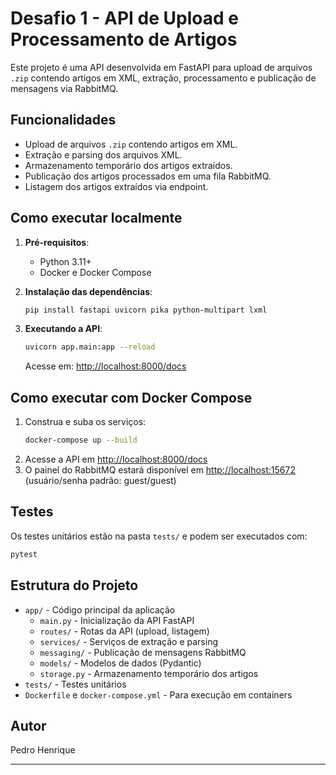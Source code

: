 # Desafio 1 - API de Upload e Processamento de Artigos

Este projeto é uma API desenvolvida em FastAPI para upload de arquivos `.zip` contendo artigos em XML, extração, processamento e publicação de mensagens via RabbitMQ.

## Funcionalidades

- Upload de arquivos `.zip` contendo artigos em XML.
- Extração e parsing dos arquivos XML.
- Armazenamento temporário dos artigos extraídos.
- Publicação dos artigos processados em uma fila RabbitMQ.
- Listagem dos artigos extraídos via endpoint.

## Como executar localmente

1. **Pré-requisitos**:
   - Python 3.11+
   - Docker e Docker Compose

2. **Instalação das dependências**:
   ```bash
   pip install fastapi uvicorn pika python-multipart lxml
   ```

3. **Executando a API**:
   ```bash
   uvicorn app.main:app --reload
   ```
   Acesse em: [http://localhost:8000/docs](http://localhost:8000/docs)

## Como executar com Docker Compose

1. Construa e suba os serviços:
   ```bash
   docker-compose up --build
   ```
2. Acesse a API em [http://localhost:8000/docs](http://localhost:8000/docs)
3. O painel do RabbitMQ estará disponível em [http://localhost:15672](http://localhost:15672) (usuário/senha padrão: guest/guest)

## Testes

Os testes unitários estão na pasta `tests/` e podem ser executados com:
```bash
pytest
```

## Estrutura do Projeto

- `app/` - Código principal da aplicação
  - `main.py` - Inicialização da API FastAPI
  - `routes/` - Rotas da API (upload, listagem)
  - `services/` - Serviços de extração e parsing
  - `messaging/` - Publicação de mensagens RabbitMQ
  - `models/` - Modelos de dados (Pydantic)
  - `storage.py` - Armazenamento temporário dos artigos
- `tests/` - Testes unitários
- `Dockerfile` e `docker-compose.yml` - Para execução em containers

## Autor

Pedro Henrique

---

